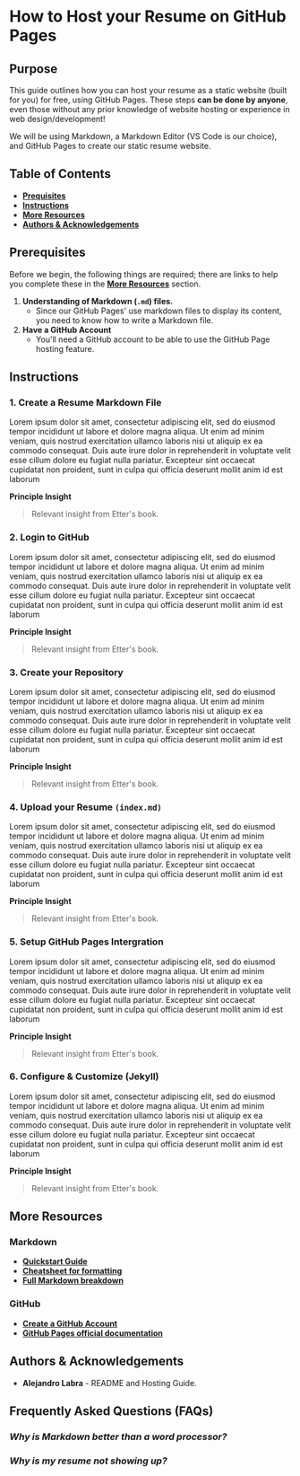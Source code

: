 # How to Host your Resume on GitHub Pages

## Purpose
This guide outlines how you can host your resume as a static website (built for you) for free, using GitHub Pages. These steps **can be done by anyone**, even those without any prior knowledge of website hosting or experience in web design/development!

We will be using Markdown, a Markdown Editor (VS Code is our choice), and GitHub Pages to create our static resume website.

## Table of Contents
- **[Prequisites](#prerequisites)**
- **[Instructions](#instructions)**
- **[More Resources](#more-resources)**
- **[Authors & Acknowledgements](#authors--acknowledgements)**


## Prerequisites
Before we begin, the following things are required; there are links to help you complete these in the **[More Resources](#more-resources)** section.
1. **Understanding of Markdown (`.md`) files.**
    - Since our GitHub Pages' use markdown files to display its content, you need to know how to write a Markdown file.
2. **Have a GitHub Account**
    - You'll need a GitHub account to be able to use the GitHub Page hosting feature.

## Instructions

### 1. Create a Resume Markdown File
Lorem ipsum dolor sit amet, consectetur adipiscing elit, sed do eiusmod tempor incididunt ut labore et dolore magna aliqua. Ut enim ad minim veniam, quis nostrud exercitation ullamco laboris nisi ut aliquip ex ea commodo consequat. Duis aute irure dolor in reprehenderit in voluptate velit esse cillum dolore eu fugiat nulla pariatur. Excepteur sint occaecat cupidatat non proident, sunt in culpa qui officia deserunt mollit anim id est laborum

**Principle Insight**
> Relevant insight from Etter's book.

### 2. Login to GitHub
Lorem ipsum dolor sit amet, consectetur adipiscing elit, sed do eiusmod tempor incididunt ut labore et dolore magna aliqua. Ut enim ad minim veniam, quis nostrud exercitation ullamco laboris nisi ut aliquip ex ea commodo consequat. Duis aute irure dolor in reprehenderit in voluptate velit esse cillum dolore eu fugiat nulla pariatur. Excepteur sint occaecat cupidatat non proident, sunt in culpa qui officia deserunt mollit anim id est laborum

**Principle Insight**
> Relevant insight from Etter's book.

### 3. Create your Repository
Lorem ipsum dolor sit amet, consectetur adipiscing elit, sed do eiusmod tempor incididunt ut labore et dolore magna aliqua. Ut enim ad minim veniam, quis nostrud exercitation ullamco laboris nisi ut aliquip ex ea commodo consequat. Duis aute irure dolor in reprehenderit in voluptate velit esse cillum dolore eu fugiat nulla pariatur. Excepteur sint occaecat cupidatat non proident, sunt in culpa qui officia deserunt mollit anim id est laborum

**Principle Insight**
> Relevant insight from Etter's book.

### 4. Upload your Resume `(index.md)`
Lorem ipsum dolor sit amet, consectetur adipiscing elit, sed do eiusmod tempor incididunt ut labore et dolore magna aliqua. Ut enim ad minim veniam, quis nostrud exercitation ullamco laboris nisi ut aliquip ex ea commodo consequat. Duis aute irure dolor in reprehenderit in voluptate velit esse cillum dolore eu fugiat nulla pariatur. Excepteur sint occaecat cupidatat non proident, sunt in culpa qui officia deserunt mollit anim id est laborum

**Principle Insight**
> Relevant insight from Etter's book.

### 5. Setup GitHub Pages Intergration
Lorem ipsum dolor sit amet, consectetur adipiscing elit, sed do eiusmod tempor incididunt ut labore et dolore magna aliqua. Ut enim ad minim veniam, quis nostrud exercitation ullamco laboris nisi ut aliquip ex ea commodo consequat. Duis aute irure dolor in reprehenderit in voluptate velit esse cillum dolore eu fugiat nulla pariatur. Excepteur sint occaecat cupidatat non proident, sunt in culpa qui officia deserunt mollit anim id est laborum

**Principle Insight**
> Relevant insight from Etter's book.

### 6. Configure & Customize (Jekyll)
Lorem ipsum dolor sit amet, consectetur adipiscing elit, sed do eiusmod tempor incididunt ut labore et dolore magna aliqua. Ut enim ad minim veniam, quis nostrud exercitation ullamco laboris nisi ut aliquip ex ea commodo consequat. Duis aute irure dolor in reprehenderit in voluptate velit esse cillum dolore eu fugiat nulla pariatur. Excepteur sint occaecat cupidatat non proident, sunt in culpa qui officia deserunt mollit anim id est laborum

**Principle Insight**
> Relevant insight from Etter's book.

## More Resources
### Markdown
- **[Quickstart Guide](https://www.markdowntutorial.com)**
- **[Cheatsheet for formatting](https://commonmark.org/help/)**
- **[Full Markdown breakdown](https://www.markdownguide.org/getting-started/)**
### GitHub
- **[Create a GitHub Account](https://github.com/signup)**
- **[GitHub Pages official documentation](https://docs.github.com/en/pages)**

## Authors & Acknowledgements
- **Alejandro Labra** - README and Hosting Guide.

## Frequently Asked Questions (FAQs)

### *Why is Markdown better than a word processor?*

### *Why is my resume not showing up?*